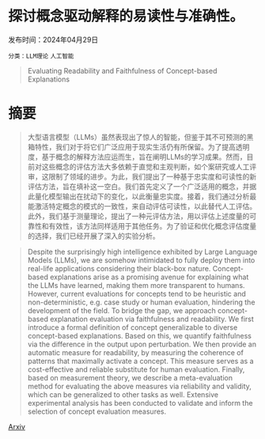 # 探讨概念驱动解释的易读性与准确性。

发布时间：2024年04月29日

`分类：LLM理论` `人工智能`

> Evaluating Readability and Faithfulness of Concept-based Explanations

# 摘要

> 大型语言模型（LLMs）虽然表现出了惊人的智能，但鉴于其不可预测的黑箱特性，我们对于将它们广泛应用于现实生活仍有所保留。为了提高透明度，基于概念的解释方法应运而生，旨在阐明LLMs的学习成果。然而，目前对这些概念的评估方法大多依赖于直觉和主观判断，如个案研究或人工评审，这限制了领域的进步。为此，我们提出了一种基于忠实度和可读性的新评估方法，旨在填补这一空白。我们首先定义了一个广泛适用的概念，并据此量化模型输出在扰动下的变化，以此衡量忠实度。接着，我们通过分析最能激活特定概念的模式的一致性，来自动评估可读性，以此替代人工评估。此外，我们基于测量理论，提出了一种元评估方法，用以评估上述度量的可靠性和有效性，该方法同样适用于其他任务。为了验证和优化概念评估度量的选择，我们已经开展了深入的实验分析。

> Despite the surprisingly high intelligence exhibited by Large Language Models (LLMs), we are somehow intimidated to fully deploy them into real-life applications considering their black-box nature. Concept-based explanations arise as a promising avenue for explaining what the LLMs have learned, making them more transparent to humans. However, current evaluations for concepts tend to be heuristic and non-deterministic, e.g. case study or human evaluation, hindering the development of the field. To bridge the gap, we approach concept-based explanation evaluation via faithfulness and readability. We first introduce a formal definition of concept generalizable to diverse concept-based explanations. Based on this, we quantify faithfulness via the difference in the output upon perturbation. We then provide an automatic measure for readability, by measuring the coherence of patterns that maximally activate a concept. This measure serves as a cost-effective and reliable substitute for human evaluation. Finally, based on measurement theory, we describe a meta-evaluation method for evaluating the above measures via reliability and validity, which can be generalized to other tasks as well. Extensive experimental analysis has been conducted to validate and inform the selection of concept evaluation measures.

[Arxiv](https://arxiv.org/abs/2404.18533)